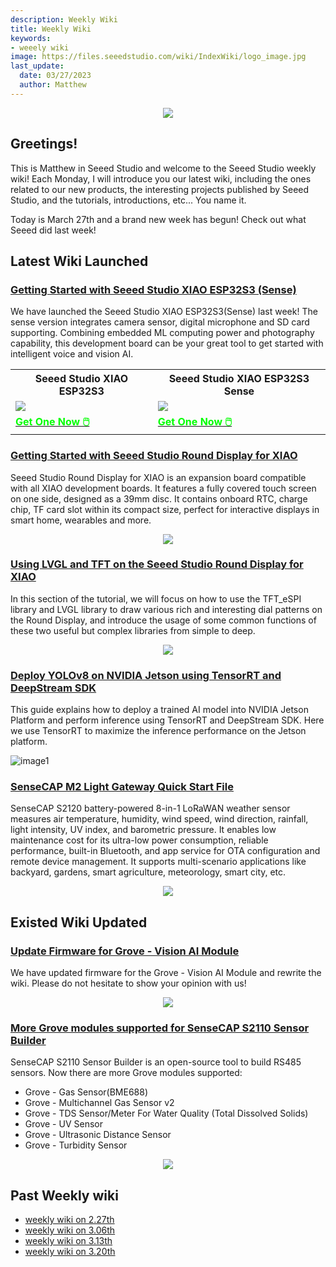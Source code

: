 ```yaml
---
description: Weekly Wiki
title: Weekly Wiki
keywords:
- weeely wiki
image: https://files.seeedstudio.com/wiki/IndexWiki/logo_image.jpg
last_update:
  date: 03/27/2023
  author: Matthew
---
```


<div align="center"><img width={1000} src="https://files.seeedstudio.com/wiki/IndexWiki/logo.png" /></div>

## Greetings!

This is Matthew in Seeed Studio and welcome to the Seeed Studio weekly wiki! Each Monday, I will introduce you our latest wiki, including the ones related to our new products, the interesting projects published by Seeed Studio, and the tutorials, introductions, etc... You name it.

Today is March 27th and a brand new week has begun! Check out what Seeed did last week!

## Latest Wiki Launched

### [Getting Started with Seeed Studio XIAO ESP32S3 (Sense)](https://wiki.seeedstudio.com/xiao_esp32s3_getting_started)

We have launched the Seeed Studio XIAO ESP32S3(Sense) last week! The sense version integrates camera sensor, digital microphone and SD card supporting. Combining embedded ML computing power and photography capability, this development board can be your great tool to get started with intelligent voice and vision AI.

<table align="center">
	<tr>
	    <th>Seeed Studio XIAO ESP32S3</th>
	    <th>Seeed Studio XIAO ESP32S3 Sense</th>
	</tr>
	<tr>
	    <td><div style={{textAlign:'center'}}><img src="https://files.seeedstudio.com/wiki/SeeedStudio-XIAO-ESP32S3/img/xiaoesp32s3.jpg" style={{width:500, height:'auto'}}/></div></td>
	    <td><div style={{textAlign:'center'}}><img src="https://files.seeedstudio.com/wiki/SeeedStudio-XIAO-ESP32S3/img/xiaoesp32s3sense.jpg" style={{width:500, height:'auto'}}/></div></td>
	</tr>
    <tr>
	    <td><div class="get_one_now_container" style={{textAlign: 'center'}}>
    		<a class="get_one_now_item" href="https://www.seeedstudio.com/XIAO-ESP32S3-p-5627.html">
            <strong><span><font color={'FFFFFF'} size={"4"}> Get One Now 🖱️</font></span></strong>
    		</a>
		</div></td>
	    <td><div class="get_one_now_container" style={{textAlign: 'center'}}>
    		<a class="get_one_now_item" href="https://www.seeedstudio.com/XIAO-ESP32S3-Sense-p-5639.html">
            <strong><span><font color={'FFFFFF'} size={"4"}> Get One Now 🖱️</font></span></strong>
    		</a>
		</div></td>
	</tr>
</table>

### [Getting Started with Seeed Studio Round Display for XIAO](https://wiki.seeedstudio.com/get_start_round_display)

Seeed Studio Round Display for XIAO is an expansion board compatible with all XIAO development boards. It features a fully covered touch screen on one side, designed as a 39mm disc. It contains onboard RTC, charge chip, TF card slot within its compact size, perfect for interactive displays in smart home, wearables and more.

<div align="center"><img width={500} src="https://files.seeedstudio.com/wiki/round_display_for_xiao/rounddisplay.jpg" /></div>

### [Using LVGL and TFT on the Seeed Studio Round Display for XIAO](https://wiki.seeedstudio.com/using_lvgl_and_tft_on_round_display)

In this section of the tutorial, we will focus on how to use the TFT_eSPI library and LVGL library to draw various rich and interesting dial patterns on the Round Display, and introduce the usage of some common functions of these two useful but complex libraries from simple to deep.

<div align="center"><img width={500} src="https://files.seeedstudio.com/wiki/round_display_for_xiao/000.jpg" /></div>

### [Deploy YOLOv8 on NVIDIA Jetson using TensorRT and DeepStream SDK](https://wiki.seeedstudio.com/YOLOv8-DeepStream-TRT-Jetson)

This guide explains how to deploy a trained AI model into NVIDIA Jetson Platform and perform inference using TensorRT and DeepStream SDK. Here we use TensorRT to maximize the inference performance on the Jetson platform.

![image1](https://files.seeedstudio.com/wiki/YOLOV8/elephant-detect-GIF.gif)

### [SenseCAP M2 Light Gateway Quick Start File](https://wiki.seeedstudio.com/Sensor/SenseCAP/SenseCAP_LoRaWAN_Sensor/SenseCAP_S2120_8-in-1_LoRaWAN_Weather_Sensor/SenseCAP_S2120_8-in-1_LoRaWAN_Weather_Sensor_Introduction)

SenseCAP S2120 battery-powered 8-in-1 LoRaWAN weather sensor measures air temperature, humidity, wind speed, wind direction, rainfall, light intensity, UV index, and barometric pressure. It enables low maintenance cost for its ultra-low power consumption, reliable performance, built-in Bluetooth, and app service for OTA configuration and remote device management. It supports multi-scenario applications like backyard, gardens, smart agriculture, meteorology, smart city, etc.

<div align="center"><img width={700} src="https://files.seeedstudio.com/wiki/wiki%20images/S2120%20Introduction.files/Introduction914.png" /></div>

## Existed Wiki Updated

### [Update Firmware for Grove - Vision AI Module](https://wiki.seeedstudio.com/Grove-Vision-AI-Module/)

We have updated firmware for the Grove - Vision AI Module and rewrite the wiki. Please do not hesitate to show your opinion with us!

<div align="center"><img width={300} src="https://files.seeedstudio.com/wiki/Wio-Terminal-Developer-for-helium/camera.jpg" /></div>

### [More Grove modules supported for SenseCAP S2110 Sensor Builder](https://wiki.seeedstudio.com/Build-LoRaWAN-Sensors-SenseCAP-XIAO-Controller-Data-Logger)

SenseCAP S2110 Sensor Builder is an open-source tool to build RS485 sensors. Now there are more Grove modules supported:

- Grove - Gas Sensor(BME688)
- Grove - Multichannel Gas Sensor v2
- Grove - TDS Sensor/Meter For Water Quality (Total Dissolved Solids)
- Grove - UV Sensor
- Grove - Ultrasonic Distance Sensor
- Grove - Turbidity Sensor

<div align="center"><img width={800} src="https://files.seeedstudio.com/wiki/SenseCAP_S2110_builder/SenseCAP-S2110-Sensor-Builder-106.jpg" /></div>

## Past Weekly wiki

- [weekly wiki on 2.27th](/Seeed_Elderly/weekly_wiki/wiki227)
- [weekly wiki on 3.06th](/Seeed_Elderly/weekly_wiki/wiki306)
- [weekly wiki on 3.13th](/Seeed_Elderly/weekly_wiki/wiki313)
- [weekly wiki on 3.20th](/Seeed_Elderly/weekly_wiki/wiki320)
